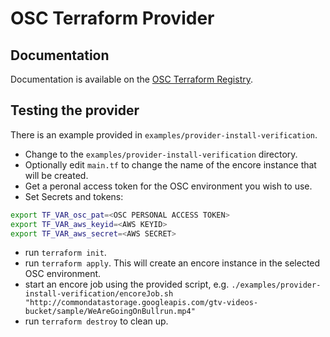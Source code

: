 # OSC Terraform Provider

## Documentation
Documentation is available on the [OSC Terraform Registry](https://registry.terraform.io/providers/EyevinnOSC/osc/latest).

## Testing the provider
There is an example provided in `examples/provider-install-verification`.

* Change to the `examples/provider-install-verification` directory.
* Optionally edit `main.tf` to change the name of the encore instance that will be created.
* Get a peronal access token for the OSC environment you wish to use.
* Set Secrets and tokens:
```sh
export TF_VAR_osc_pat=<OSC PERSONAL ACCESS TOKEN>
export TF_VAR_aws_keyid=<AWS KEYID>
export TF_VAR_aws_secret=<AWS SECRET>
```
* run `terraform init`.
* run `terraform apply`. This will create an encore instance in the selected OSC environment.
* start an encore job using the provided script, e.g. `./examples/provider-install-verification/encoreJob.sh "http://commondatastorage.googleapis.com/gtv-videos-bucket/sample/WeAreGoingOnBullrun.mp4"`
* run `terraform destroy` to clean up.

